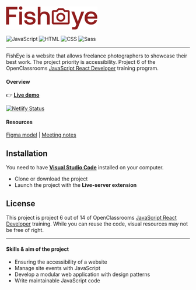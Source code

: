 ![LogoFisheye](assets/images/logo_xs.png)

![JavaScript](https://img.shields.io/badge/javascript-%23323330.svg?style=for-the-badge&logo=javascript&logoColor=%23F7DF1E)
![HTML](https://img.shields.io/badge/HTML5-E34F26?style=for-the-badge&logo=html5&logoColor=white)
![CSS](https://img.shields.io/badge/CSS3-1572B6?style=for-the-badge&logo=css3&logoColor=white)
![Sass](https://img.shields.io/badge/Sass-CC6699?style=for-the-badge&logo=sass&logoColor=white)

---

FishEye is a website that allows freelance photographers to showcase their best work. The project priority is accessibility.
Project 6 of the OpenClassrooms [JavaScript React Developer](https://openclassrooms.com/fr/paths/516-developpeur-dapplication-javascript-react) training program.

#### Overview

👉 **[Live demo](https://inquisitive-heliotrope-63018e.netlify.app/)**

[![Netlify Status](https://api.netlify.com/api/v1/badges/e7d4847c-b18f-46f8-b2e7-ad2837f46c1e/deploy-status)](https://app.netlify.com/sites/inquisitive-heliotrope-63018e/deploys)

#### Resources

[Figma model](https://www.figma.com/file/pt8xJxC1QffW4HX16QhGZJ/UI-Design-FishEye-FR-OLD?node-id=0%3A1) | [Meeting notes](https://course.oc-static.com/projects/Front-End+V2/P5+Javascript+%26+Accessibility/Notes+de+reunion.pdf)

## Installation

You need to have **[Visual Studio Code](https://code.visualstudio.com/)** installed on your computer.

- Clone or download the project
- Launch the project with the **Live-server extension**

## License

This project is project 6 out of 14 of OpenClassrooms [JavaScript React Developer](https://openclassrooms.com/fr/paths/516-developpeur-dapplication-javascript-react) training. While you can reuse the code, visual resources may not be free of right.

---

#### Skills & aim of the project

- Ensuring the accessibility of a website
- Manage site events with JavaScript
- Develop a modular web application with design patterns
- Write maintainable JavaScript code
